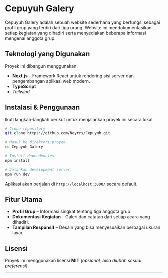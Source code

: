 # Cepuyuh Galery

Cepuyuh Galery adalah sebuah website sederhana yang berfungsi sebagai profil grup yang terdiri dari tiga orang. Website ini mendokumentasikan setiap kegiatan yang dihadiri serta menyediakan beberapa informasi mengenai anggota grup.

## Teknologi yang Digunakan

Proyek ini dibangun menggunakan:

- **Next.js** – Framework React untuk rendering sisi server dan pengembangan aplikasi web modern.
- **TypeScript**
- *Tailwind*

## Instalasi & Penggunaan

Ikuti langkah-langkah berikut untuk menjalankan proyek ini secara lokal:

```bash
# Clone repository
git clone https://github.com/Neyrrs/Cepuyuh.git

# Masuk ke direktori proyek
cd Cepuyuh-Galery

# Install dependencies
npm install

# Jalankan development server
npm run dev
```

Aplikasi akan berjalan di `http://localhost:3000/` secara default.

## Fitur Utama

- **Profil Grup** – Informasi singkat tentang tiga anggota grup.
- **Dokumentasi Kegiatan** – Galeri dan catatan dari setiap acara yang dihadiri.
- **Tampilan Responsif** – Desain yang bisa menyesuaikan berbagai ukuran layar.

## Lisensi

Proyek ini menggunakan lisensi **MIT** *(opsional, bisa diubah sesuai preferensi)*.

---

